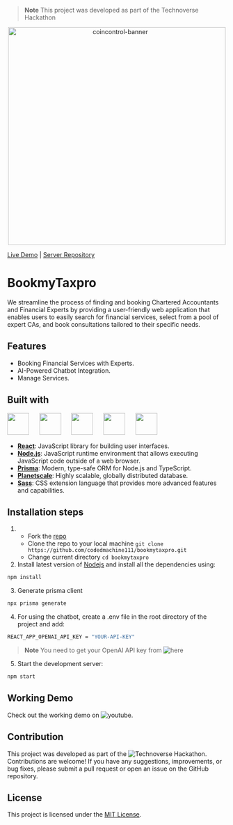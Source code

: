 > **Note**
> This project was developed as part of the Technoverse Hackathon
<p align="center">
  <img src="https://github.com/codedmachine111/bookmytaxpro/assets/88738817/d3ff43cd-85ea-4a2a-9034-a72f3b649a32" alt="coincontrol-banner" width="500">
</p>

[Live Demo](https://bookmytaxpro.vercel.app) | [Server Repository](https://github.com/codedmachine111/bmt-server)

# BookmyTaxpro

We streamline the process of finding and booking Chartered Accountants and Financial Experts by providing a user-friendly web application that enables users to easily search for financial services, select from a pool of expert CAs, and book consultations tailored to their specific needs.

## Features

- Booking Financial Services with Experts.
- AI-Powered Chatbot Integration.
- Manage Services.

## Built with
<p align="left">
   <img src="https://www.svgrepo.com/show/452092/react.svg" height="50px">&nbsp;&nbsp;&nbsp;&nbsp;&nbsp;
   <img src="https://www.svgrepo.com/show/354118/nodejs.svg" height="50px">&nbsp;&nbsp;&nbsp;&nbsp;&nbsp;
   <img src="https://www.svgrepo.com/show/374002/prisma.svg" height="50px">&nbsp;&nbsp;&nbsp;&nbsp;&nbsp;
   <img src="https://pbs.twimg.com/profile_images/1504919223168077836/RSsCSpKf_400x400.jpg" height="50px">&nbsp;&nbsp;&nbsp;&nbsp;&nbsp;
   <img src="https://www.svgrepo.com/show/349502/sass.svg" height="50px">&nbsp;&nbsp;&nbsp;&nbsp;&nbsp;
</p>

- [**React**](https://reactjs.org/): JavaScript library for building user interfaces.
- [**Node.js**](https://nodejs.org/): JavaScript runtime environment that allows executing JavaScript code outside of a web browser.
- [**Prisma**](https://www.prisma.io/): Modern, type-safe ORM for Node.js and TypeScript.
- [**Planetscale**](https://planetscale.com/): Highly scalable, globally distributed database.
- [**Sass**](https://sass-lang.com/): CSS extension language that provides more advanced features and capabilities.

## Installation steps

1. - Fork the [repo](https://github.com/codedmachine111/bookmytaxpro)
   - Clone the repo to your local machine `git clone https://github.com/codedmachine111/bookmytaxpro.git`
   - Change current directory `cd bookmytaxpro`
2. Install latest version of [Nodejs](https://nodejs.org/en/) and install all the dependencies using:

```bash
npm install
```

3. Generate prisma client

```bash
npx prisma generate
```

4. For using the chatbot, create a .env file in the root directory of the project and add:

```bash
REACT_APP_OPENAI_API_KEY = "YOUR-API-KEY"
```
> **Note**
> You need to get your OpenAI API key from ![here](https://platform.openai.com/)

5. Start the development server:

```bash
npm start
```

## Working Demo
Check out the working demo on ![youtube](https://www.youtube.com/watch?v=ugWroyAdJvc).

## Contribution

This project was developed as part of the ![Technoverse](https://gdscmbcet.notion.site/TechnoVerse-by-GDSC-MBCET-506c7e43bb904ecca901aa63c3702028) Hackathon. Contributions are welcome! If you have any suggestions, improvements, or bug fixes, please submit a pull request or open an issue on the GitHub repository.

## License

This project is licensed under the [MIT License](LICENSE).
